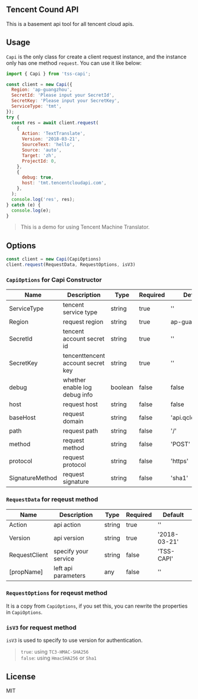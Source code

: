 ## Tencent Cound API

This is a basement api tool for all tencent cloud apis.

## Usage

`Capi` is the only class for create a client request instance, and the instance only has one method `request`.
You can use it like below:

```js
import { Capi } from 'tss-capi';

const client = new Capi({
  Region: 'ap-guangzhou',
  SecretId: 'Please input your SecretId',
  SecretKey: 'Please input your SecretKey',
  ServiceType: 'tmt',
});
try {
  const res = await client.request(
    {
      Action: 'TextTranslate',
      Version: '2018-03-21',
      SourceText: 'hello',
      Source: 'auto',
      Target: 'zh',
      ProjectId: 0,
    },
    {
      debug: true,
      host: 'tmt.tencentcloudapi.com',
    },
  );
  console.log('res', res);
} catch (e) {
  console.log(e);
}
```

> This is a demo for using Tencent Machine Translator.

## Options

```js
const client = new Capi(CapiOptions)
client.request(RequestData, RequestOptions, isV3)
```

### `CapiOptions` for Capi Constructor

| Name | Description | Type | Required | Default |
| ------ | ------- | ------- | --------- | ------- |
| ServiceType | tencent service type | string | true | '' |
| Region      | request region | string | true | ap-guangzhou | 
| SecretId | tencent account secret id | string | true | '' |
| SecretKey | tencenttencent account secret key | string | true | '' |
| debug |  whether enable log debug info | boolean | false | false |
| host |  request host | string | false | false |
| baseHost  | request domain | string | false | 'api.qcloud.com' |
| path  | request path | string | false | '/' |
| method  | request method | string | false | 'POST' |
| protocol  | request protocol | string | false | 'https' |
| SignatureMethod  | request signature | string | false | 'sha1' |

### `RequestData` for reqeust method

| Name | Description | Type | Required | Default |
| ------ | ------- | ------- | --------- | ------- |
| Action | api action | string | true | '' |
| Version      | api version | string | true | '2018-03-21' | 
| RequestClient | specify your service | string | false | 'TSS-CAPI' |
| [propName] | left api parameters | any | false | '' |

### `RequestOptions` for reqeust method

It is a copy from `CapiOptions`, if you set this, you can rewrite the properties in `CapiOptions`.

### `isV3` for request method

`isV3` is used to specify to use version for authentication.

> `true`: using `TC3-HMAC-SHA256`  
> `false`: using `HmacSHA256` or `Sha1`

## License

MIT